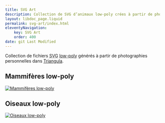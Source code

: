 ```yaml
---
title: SVG Art
description: Collection de SVG d’animaux low-poly crées à partir de photographies personnelles
layout: libdoc_page.liquid
permalink: svg-art/index.html
eleventyNavigation:
    key: SVG Art
    order: 400
date: git Last Modified
---
```

Collection de fichiers <abbr title="Scalable Vector Graphics">SVG</abbr> [low-poly](https://fr.wikipedia.org/wiki/Low_poly) générés à partir de photographies personnelles dans [Triangula](https://github.com/rh12503/triangula).

## Mammifères low-poly

[![Mammifères low-poly](/sources/low-poly/sri-lankan-leopard-panthera-pardus-kotiya.png)](/content/svg-art/mammiferes/mammiferes.md)

## Oiseaux low-poly

[![Oiseaux low-poly](//sources/low-poly/bearded-vulture-gypaetus-barbatus.png)](/content/svg-art/oiseaux/oiseaux.md)
